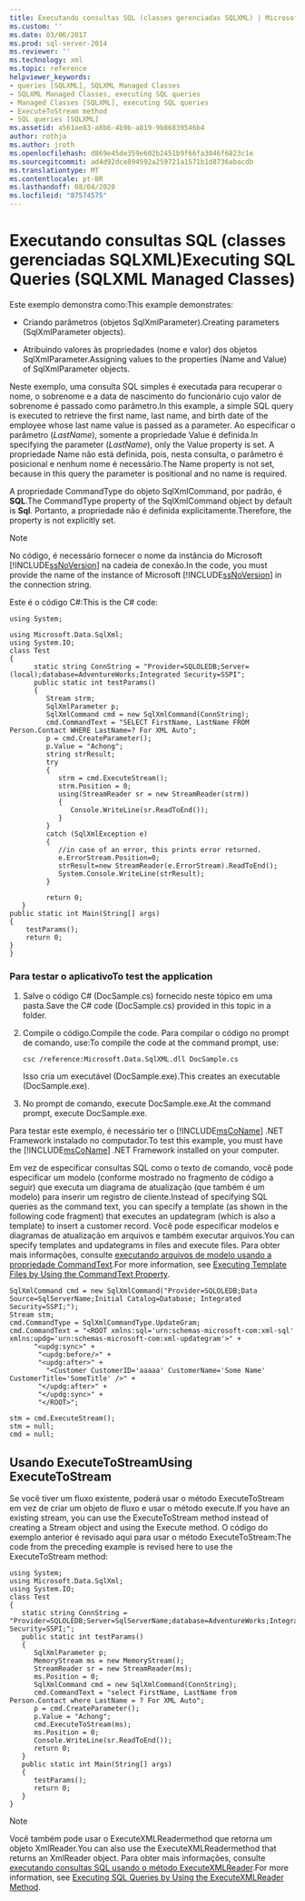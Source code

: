 ```yaml
---
title: Executando consultas SQL (classes gerenciadas SQLXML) | Microsoft Docs
ms.custom: ''
ms.date: 03/06/2017
ms.prod: sql-server-2014
ms.reviewer: ''
ms.technology: xml
ms.topic: reference
helpviewer_keywords:
- queries [SQLXML], SQLXML Managed Classes
- SQLXML Managed Classes, executing SQL queries
- Managed Classes [SQLXML], executing SQL queries
- ExecuteToStream method
- SQL queries [SQLXML]
ms.assetid: a561ae83-a8b6-4b9b-a819-9b86839546b4
author: rothja
ms.author: jroth
ms.openlocfilehash: d869e45de359e602b2451b9f66fa3046f6823c1e
ms.sourcegitcommit: ad4d92dce894592a259721a1571b1d8736abacdb
ms.translationtype: MT
ms.contentlocale: pt-BR
ms.lasthandoff: 08/04/2020
ms.locfileid: "87574575"
---
```

# <a name="executing-sql-queries-sqlxml-managed-classes"></a><span data-ttu-id="01a29-102">Executando consultas SQL (classes gerenciadas SQLXML)</span><span class="sxs-lookup"><span data-stu-id="01a29-102">Executing SQL Queries (SQLXML Managed Classes)</span></span>
  <span data-ttu-id="01a29-103">Este exemplo demonstra como:</span><span class="sxs-lookup"><span data-stu-id="01a29-103">This example demonstrates:</span></span>  
  
-   <span data-ttu-id="01a29-104">Criando parâmetros (objetos SqlXmlParameter).</span><span class="sxs-lookup"><span data-stu-id="01a29-104">Creating parameters (SqlXmlParameter objects).</span></span>  
  
-   <span data-ttu-id="01a29-105">Atribuindo valores às propriedades (nome e valor) dos objetos SqlXmlParameter.</span><span class="sxs-lookup"><span data-stu-id="01a29-105">Assigning values to the properties (Name and Value) of SqlXmlParameter objects.</span></span>  
  
 <span data-ttu-id="01a29-106">Neste exemplo, uma consulta SQL simples é executada para recuperar o nome, o sobrenome e a data de nascimento do funcionário cujo valor de sobrenome é passado como parâmetro.</span><span class="sxs-lookup"><span data-stu-id="01a29-106">In this example, a simple SQL query is executed to retrieve the first name, last name, and birth date of the employee whose last name value is passed as a parameter.</span></span> <span data-ttu-id="01a29-107">Ao especificar o parâmetro (*LastName*), somente a propriedade Value é definida.</span><span class="sxs-lookup"><span data-stu-id="01a29-107">In specifying the parameter (*LastName*), only the Value property is set.</span></span> <span data-ttu-id="01a29-108">A propriedade Name não está definida, pois, nesta consulta, o parâmetro é posicional e nenhum nome é necessário.</span><span class="sxs-lookup"><span data-stu-id="01a29-108">The Name property is not set, because in this query the parameter is positional and no name is required.</span></span>  
  
 <span data-ttu-id="01a29-109">A propriedade CommandType do objeto SqlXmlCommand, por padrão, é **SQL**.</span><span class="sxs-lookup"><span data-stu-id="01a29-109">The CommandType property of the SqlXmlCommand object by default is **Sql**.</span></span> <span data-ttu-id="01a29-110">Portanto, a propriedade não é definida explicitamente.</span><span class="sxs-lookup"><span data-stu-id="01a29-110">Therefore, the property is not explicitly set.</span></span>  
  
> [!NOTE]  
>  <span data-ttu-id="01a29-111">No código, é necessário fornecer o nome da instância do Microsoft [!INCLUDE[ssNoVersion](../../../includes/ssnoversion-md.md)] na cadeia de conexão.</span><span class="sxs-lookup"><span data-stu-id="01a29-111">In the code, you must provide the name of the instance of Microsoft [!INCLUDE[ssNoVersion](../../../includes/ssnoversion-md.md)] in the connection string.</span></span>  
  
 <span data-ttu-id="01a29-112">Este é o código C#:</span><span class="sxs-lookup"><span data-stu-id="01a29-112">This is the C# code:</span></span>  
  
```  
using System;  
  
using Microsoft.Data.SqlXml;  
using System.IO;  
class Test  
{  
      static string ConnString = "Provider=SQLOLEDB;Server=(local);database=AdventureWorks;Integrated Security=SSPI";  
      public static int testParams()  
      {  
         Stream strm;  
         SqlXmlParameter p;  
         SqlXmlCommand cmd = new SqlXmlCommand(ConnString);        
         cmd.CommandText = "SELECT FirstName, LastName FROM Person.Contact WHERE LastName=? For XML Auto";  
         p = cmd.CreateParameter();  
         p.Value = "Achong";  
         string strResult;  
         try   
         {  
            strm = cmd.ExecuteStream();  
            strm.Position = 0;  
            using(StreamReader sr = new StreamReader(strm))  
            {  
               Console.WriteLine(sr.ReadToEnd());  
            }  
         }  
         catch (SqlXmlException e)  
         {  
            //in case of an error, this prints error returned.  
            e.ErrorStream.Position=0;  
            strResult=new StreamReader(e.ErrorStream).ReadToEnd();  
            System.Console.WriteLine(strResult);  
         }  
  
         return 0;  
   }  
public static int Main(String[] args)  
{  
    testParams();  
    return 0;  
}  
}  
```  
  
### <a name="to-test-the-application"></a><span data-ttu-id="01a29-113">Para testar o aplicativo</span><span class="sxs-lookup"><span data-stu-id="01a29-113">To test the application</span></span>  
  
1.  <span data-ttu-id="01a29-114">Salve o código C# (DocSample.cs) fornecido neste tópico em uma pasta.</span><span class="sxs-lookup"><span data-stu-id="01a29-114">Save the C# code (DocSample.cs) provided in this topic in a folder.</span></span>  
  
2.  <span data-ttu-id="01a29-115">Compile o código.</span><span class="sxs-lookup"><span data-stu-id="01a29-115">Compile the code.</span></span> <span data-ttu-id="01a29-116">Para compilar o código no prompt de comando, use:</span><span class="sxs-lookup"><span data-stu-id="01a29-116">To compile the code at the command prompt, use:</span></span>  
  
    ```  
    csc /reference:Microsoft.Data.SqlXML.dll DocSample.cs  
    ```  
  
     <span data-ttu-id="01a29-117">Isso cria um executável (DocSample.exe).</span><span class="sxs-lookup"><span data-stu-id="01a29-117">This creates an executable (DocSample.exe).</span></span>  
  
3.  <span data-ttu-id="01a29-118">No prompt de comando, execute DocSample.exe.</span><span class="sxs-lookup"><span data-stu-id="01a29-118">At the command prompt, execute DocSample.exe.</span></span>  
  
 <span data-ttu-id="01a29-119">Para testar este exemplo, é necessário ter o [!INCLUDE[msCoName](../../../includes/msconame-md.md)] .NET Framework instalado no computador.</span><span class="sxs-lookup"><span data-stu-id="01a29-119">To test this example, you must have the [!INCLUDE[msCoName](../../../includes/msconame-md.md)] .NET Framework installed on your computer.</span></span>  
  
 <span data-ttu-id="01a29-120">Em vez de especificar consultas SQL como o texto de comando, você pode especificar um modelo (conforme mostrado no fragmento de código a seguir) que executa um diagrama de atualização (que também é um modelo) para inserir um registro de cliente.</span><span class="sxs-lookup"><span data-stu-id="01a29-120">Instead of specifying SQL queries as the command text, you can specify a template (as shown in the following code fragment) that executes an updategram (which is also a template) to insert a customer record.</span></span> <span data-ttu-id="01a29-121">Você pode especificar modelos e diagramas de atualização em arquivos e também executar arquivos.</span><span class="sxs-lookup"><span data-stu-id="01a29-121">You can specify templates and updategrams in files and execute files.</span></span> <span data-ttu-id="01a29-122">Para obter mais informações, consulte [executando arquivos de modelo usando a propriedade CommandText](executing-template-files-by-using-the-commandtext-property.md).</span><span class="sxs-lookup"><span data-stu-id="01a29-122">For more information, see [Executing Template Files by Using the CommandText Property](executing-template-files-by-using-the-commandtext-property.md).</span></span>  
  
```  
SqlXmlCommand cmd = new SqlXmlCommand("Provider=SQLOLEDB;Data Source=SqlServerName;Initial Catalog=Database; Integrated Security=SSPI;");  
Stream stm;  
cmd.CommandType = SqlXmlCommandType.UpdateGram;  
cmd.CommandText = "<ROOT xmlns:sql='urn:schemas-microsoft-com:xml-sql' xmlns:updg='urn:schemas-microsoft-com:xml-updategram'>" +  
      "<updg:sync>" +  
       "<updg:before/>" +  
       "<updg:after>" +  
         "<Customer CustomerID='aaaaa' CustomerName='Some Name' CustomerTitle='SomeTitle' />" +  
       "</updg:after>" +  
       "</updg:sync>" +  
       "</ROOT>";  
  
stm = cmd.ExecuteStream();  
stm = null;  
cmd = null;  
```  
  
## <a name="using-executetostream"></a><span data-ttu-id="01a29-123">Usando ExecuteToStream</span><span class="sxs-lookup"><span data-stu-id="01a29-123">Using ExecuteToStream</span></span>  
 <span data-ttu-id="01a29-124">Se você tiver um fluxo existente, poderá usar o método ExecuteToStream em vez de criar um objeto de fluxo e usar o método execute.</span><span class="sxs-lookup"><span data-stu-id="01a29-124">If you have an existing stream, you can use the ExecuteToStream method instead of creating a Stream object and using the Execute method.</span></span> <span data-ttu-id="01a29-125">O código do exemplo anterior é revisado aqui para usar o método ExecuteToStream:</span><span class="sxs-lookup"><span data-stu-id="01a29-125">The code from the preceding example is revised here to use the ExecuteToStream method:</span></span>  
  
```  
using System;  
using Microsoft.Data.SqlXml;  
using System.IO;  
class Test  
{  
   static string ConnString = "Provider=SQLOLEDB;Server=SqlServerName;database=AdventureWorks;Integrated Security=SSPI;";  
   public static int testParams()  
   {  
      SqlXmlParameter p;  
      MemoryStream ms = new MemoryStream();  
      StreamReader sr = new StreamReader(ms);  
      ms.Position = 0;  
      SqlXmlCommand cmd = new SqlXmlCommand(ConnString);  
      cmd.CommandText = "select FirstName, LastName from Person.Contact where LastName = ? For XML Auto";  
      p = cmd.CreateParameter();  
      p.Value = "Achong";  
      cmd.ExecuteToStream(ms);  
      ms.Position = 0;  
      Console.WriteLine(sr.ReadToEnd());  
      return 0;        
   }  
   public static int Main(String[] args)  
   {  
      testParams();     
      return 0;  
   }  
}  
```  
  
> [!NOTE]  
>  <span data-ttu-id="01a29-126">Você também pode usar o ExecuteXMLReadermethod que retorna um objeto XmlReader.</span><span class="sxs-lookup"><span data-stu-id="01a29-126">You can also use the ExecuteXMLReadermethod that returns an XmlReader object.</span></span> <span data-ttu-id="01a29-127">Para obter mais informações, consulte [executando consultas SQL usando o método ExecuteXMLReader](executing-sql-queries-by-using-the-executexmlreader-method.md).</span><span class="sxs-lookup"><span data-stu-id="01a29-127">For more information, see [Executing SQL Queries by Using the ExecuteXMLReader Method](executing-sql-queries-by-using-the-executexmlreader-method.md).</span></span>  
  
  
